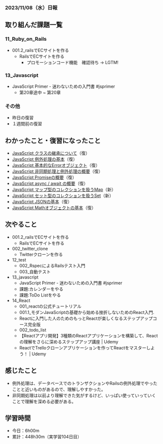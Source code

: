 ### 2023/11/08（水）日報
## 取り組んだ課題一覧

### 11_Ruby_on_Rails
  - 001.2_railsでECサイトを作る
    - RailsでECサイトを作る 
      - プロモーションコード機能　確認待ち -> LGTM!
### 13_Javascript
  - JavaScript Primer - 迷わないための入門書 #jsprimer
    - 第20章途中 ~ 第20章

### その他
<!-- - ブログ執筆
  - [Rails 「Action Mailer × Gmail × Heroku」でメール送信機能を実装する](https://tatsuki-ju.hatenablog.com/entry/2023/11/06/122248) -->
<!-- - 模写コーディング
  - [作って学ぶコーディング学習サイト](https://code-step.com/)
    - [【入門編】recipemenu](https://github.com/imahoritatsuki/copyingCoding/tree/main/introductory-recipemenu/output) -->
<!-- - 関連書籍
  - [Good Code, Bad Code ～持続可能な開発のためのソフトウェアエンジニア的思考](https://amzn.asia/d/7NzMcZp) -->
<!-- - 関連記事・動画
  - [初心者プログラマが犯しがちな過ち25選](https://qiita.com/rana_kualu/items/379eefb3a40c6b44cb92) -->
- 昨日の復習
- １週間前の復習

## わかったこと・復習になったこと
  - [JavaScript クラスの継承について](https://www.notion.so/JavaScript-24f8dfc822854476b5c4d499e26bd9b9?pvs=4)（復）
  - [JavaScript 例外処理の基本](https://www.notion.so/JavaScript-a147d50cb03a4f13958f881c02fc57ec?pvs=4)（復）
  - [JavaScript 基本的なErrorオブジェクト](https://www.notion.so/JavaScript-Error-5bf25137f9ea4d17aca361503010ce56?pvs=4)（復）
  - [JavaScript 非同期処理と例外処理の概要](https://www.notion.so/JavaScript-df0011690ddf4238a0640192c3caa680?pvs=4)（復）
  - [JavaScript Promiseの概要](https://www.notion.so/JavaScript-Promise-dc6bc81fafd34e09abc504d973c6d37a?pvs=4)（復）
  - [JavaScript async / await の概要](https://www.notion.so/JavaScript-async-await-b3361250a2474c4d8ecd04844fcb70dc?pvs=4)（復）
  - [JavaScript マップ型のコレクションを扱うMap](https://www.notion.so/JavaScript-Map-f8a6458705534b07958173f4055d333a?pvs=4)（新）
  - [JavaScript セット型のコレクションを扱うSet](https://www.notion.so/JavaScript-Set-706467bdd5974056999a5c4793bde8c0?pvs=4)（新）
  - [JavaScript JSONの基本](https://www.notion.so/JavaScript-JSON-faf8dfe6eba34ae7bebb97e1532a1d9b?pvs=4)（復）
  - [JavaScript Mathオブジェクトの基本](https://www.notion.so/JavaScript-Math-c923bde68d9747a3aad37d247aeee297?pvs=4)（復）

## 次やること
  - 001.2_railsでECサイトを作る
    - RailsでECサイトを作る
  - 002_twitter_clone
    - Twitterクローンを作る
- 12_test
  - 002_RspecによるRailsテスト入門
  - 003_自動テスト
- 13_javascript
  - JavaScript Primer - 迷わないための入門書 #jsprimer
  - 課題:カレンダーをやる
  - 課題:ToDo Listをやる
- 14_React
  - 001_reactの公式チュートリアル
  - 001.1_モダンJavaScriptの基礎から始める挫折しないためのReact入門.
  - Reactに入門した人のためのもっとReactが楽しくなるステップアップコース完全版
  - 002_todo_list
  - 【Reactアプリ開発】3種類のReactアプリケーションを構築して、Reactの理解をさらに深めるステップアップ講座 | Udemy
  - ReactでTrelloクローンアプリケーションを作ってReactをマスターしよう！ | Udemy

## 感じたこと
- 例外処理は、データベースでのトランザクションやRailsの例外処理でやったことと近いものがあるので、理解しやすかった。
- 非同期処理は以前より理解できた気がするけど、いっぱい使っていっていくことで理解を深める必要がある。


## 学習時間
- 今日：6h00m
- 累計：448h30m（実学習104日目）

